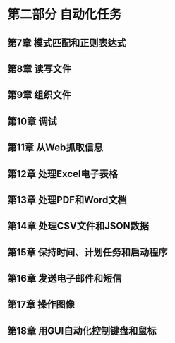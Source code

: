 # 第二部分 自动化任务

## 第7章 模式匹配和正则表达式

## 第8章 读写文件

## 第9章 组织文件

## 第10章 调试

## 第11章 从Web抓取信息

## 第12章 处理Excel电子表格

## 第13章 处理PDF和Word文档

## 第14章 处理CSV文件和JSON数据

## 第15章 保持时间、计划任务和启动程序

## 第16章 发送电子邮件和短信

## 第17章 操作图像

## 第18章 用GUI自动化控制键盘和鼠标
